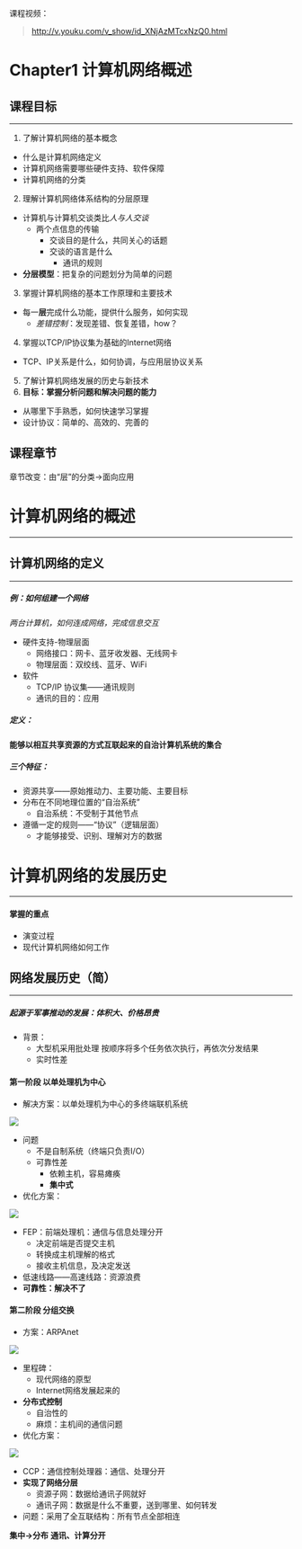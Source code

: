
课程视频：
>http://v.youku.com/v_show/id_XNjAzMTcxNzQ0.html

# Chapter1 计算机网络概述

## 课程目标
---
1. 了解计算机网络的基本概念
- 什么是计算机网络定义
- 计算机网络需要哪些硬件支持、软件保障
- 计算机网络的分类
2. 理解计算机网络体系结构的分层原理
- 计算机与计算机交谈类比*人与人交谈*
  - 两个点信息的传输
    - 交谈目的是什么，共同关心的话题
    - 交谈的语言是什么
      - 通讯的规则
- **分层模型**：把复杂的问题划分为简单的问题

3. 掌握计算机网络的基本工作原理和主要技术
- 每一**层**完成什么功能，提供什么服务，如何实现
  - *差错控制*：发现差错、恢复差错，how？
4. 掌握以TCP/IP协议集为基础的Internet网络
- TCP、IP关系是什么，如何协调，与应用层协议关系
5. 了解计算机网络发展的历史与新技术
6. **目标：掌握分析问题和解决问题的能力**
- 从哪里下手熟悉，如何快速学习掌握
- 设计协议：简单的、高效的、完善的

## 课程章节
章节改变：由“层”的分类→面向应用

# 计算机网络的概述
---
## 计算机网络的定义
---
##### 例：如何组建一个网络
*两台计算机，如何连成网络，完成信息交互*
- 硬件支持-物理层面
  - 网络接口：网卡、蓝牙收发器、无线网卡
  - 物理层面：双绞线、蓝牙、WiFi
- 软件
  - TCP/IP 协议集——通讯规则
  - 通讯的目的：应用

##### 定义：
**能够以相互共享资源的方式互联起来的自治计算机系统的集合**
##### 三个特征：
- 资源共享——原始推动力、主要功能、主要目标
- 分布在不同地理位置的“自治系统”
  - 自治系统：不受制于其他节点
- 遵循一定的规则——“协议”（逻辑层面）
  - 才能够接受、识别、理解对方的数据

# 计算机网络的发展历史
---
#### 掌握的重点
- 演变过程
- 现代计算机网络如何工作
## 网络发展历史（简）
---
##### 起源于军事推动的发展：体积大、价格昂贵
- 背景：
  - 大型机采用批处理 按顺序将多个任务依次执行，再依次分发结果
  - 实时性差

#### 第一阶段 以单处理机为中心
- 解决方案：以单处理机为中心的多终端联机系统

![](assets/markdown-img-paste-20170801235602543.png)

  - 问题
    - 不是自制系统（终端只负责I/O）
    - 可靠性差
      - 依赖主机，容易瘫痪
      - **集中式**
- 优化方案：

![](assets/markdown-img-paste-20170802000131604.png)

  - FEP：前端处理机：通信与信息处理分开
    - 决定前端是否提交主机
    - 转换成主机理解的格式
    - 接收主机信息，及决定发送
  - 低速线路——高速线路：资源浪费
  - **可靠性：解决不了**

#### 第二阶段 分组交换
- 方案：ARPAnet

![](assets/markdown-img-paste-2017080200092552.png)

  - 里程碑：
    - 现代网络的原型
    - Internet网络发展起来的
  - **分布式控制**
    - 自治性的
    - 麻烦：主机间的通信问题
- 优化方案：

![](assets/markdown-img-paste-20170802001500515.png)

  - CCP：通信控制处理器：通信、处理分开
  - **实现了网络分层**
    - 资源子网：数据给通讯子网就好
    - 通讯子网：数据是什么不重要，送到哪里、如何转发
  - 问题：采用了全互联结构：所有节点全部相连

**集中→分布**
**通讯、计算分开**
